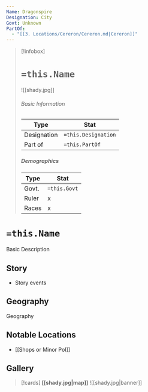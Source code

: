 ```yaml
---
Name: Dragonspire
Designation: City
Govt: Unknown
PartOf:
  - "[[3. Locations/Cereron/Cereron.md|Cereron]]"
---
```

> [!infobox]
> # `=this.Name`
> ![[shady.jpg]]
> ###### Basic Information
> | Type | Stat |
> | ---- | ---- |
> | Designation| `=this.Designation` |
> | Part of | `=this.PartOf`|
> ##### Demographics
> | Type | Stat |
> | ---- | ---- |
> | Govt. | `=this.Govt` |
> | Ruler | x |
> |Races |x|

# `=this.Name`
Basic Description

## Story
- Story events

## Geography
Geography

##  Notable Locations
- [[Shops or Minor PoI]]

## Gallery
>[!cards]
>**[[shady.jpg|map]]**
>![[shady.jpg|banner]]